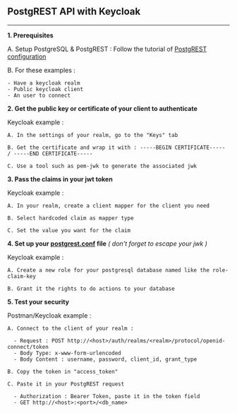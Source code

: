 ## PostgREST API with Keycloak
------------------------------

**1. Prerequisites**

  A. Setup PostgreSQL & PostgREST : Follow the tutorial of [PostgREST configuration](https://postgrest.org/en/v6.0/tutorials/tut0.html "PostgREST tutorial")
  
  B. For these examples :
  
    - Have a keycloak realm
    - Public keycloak client
    - An user to connect
    
**2. Get the public key or certificate of your client to authenticate**

  Keycloak example :
  
    A. In the settings of your realm, go to the "Keys" tab
    
    B. Get the certificate and wrap it with : -----BEGIN CERTIFICATE----- / -----END CERTIFICATE-----
    
    C. Use a tool such as pem-jwk to generate the associated jwk
    
**3. Pass the claims in your jwt token**

  Keycloak example :
  
    A. In your realm, create a client mapper for the client you need
    
    B. Select hardcoded claim as mapper type
    
    C. Set the value you want for the claim
    
**4. Set up your [postgrest.conf](./postgrest.conf) file** _( don't forget to escape your jwk )_ 

  Keycloak example :
  
    A. Create a new role for your postgresql database named like the role-claim-key
    
    B. Grant it the rights to do actions to your database
    
**5. Test your security**

  Postman/Keycloak example :
  
    A. Connect to the client of your realm : 
    
      - Request : POST http://<host>/auth/realms/<realm>/protocol/openid-connect/token
      - Body Type: x-www-form-urlencoded
      - Body Content : username, password, client_id, grant_type
      
    B. Copy the token in "access_token"
    
    C. Paste it in your PostgREST request
    
      - Authorization : Bearer Token, paste it in the token field 
      - GET http://<host>:<port>/<db_name> 
